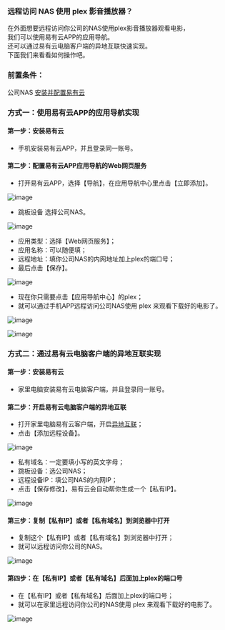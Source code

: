 ### 远程访问 NAS 使用 plex 影音播放器？
在外面想要远程访问你公司的NAS使用plex影音播放器观看电影，  
我们可以使用易有云APP的应用导航。  
还可以通过易有云电脑客户端的异地互联快速实现。  
下面我们来看看如何操作吧。

### 前置条件：
公司NAS [安装并配置易有云](/zh/guide/linkease/install/device/synology.md)

### 方式一：使用易有云APP的应用导航实现
#### 第一步：安装易有云
- 手机安装易有云APP，并且登录同一账号。

#### 第二步：配置易有云APP应用导航的Web网页服务
- 打开易有云APP，选择【导航】，在应用导航中心里点击【立即添加】。

![image](./image/plex/1.jpg)

- 跳板设备 选择公司NAS。

![image](./image/plex/2.jpg)

- 应用类型：选择【Web网页服务】；
- 应用名称：可以随便填；
- 远程地址：填你公司NAS的内网地址加上plex的端口号；
- 最后点击【保存】。

![image](./image/plex/3.jpg)

- 现在你只需要点击【应用导航中心】的plex；
- 就可以通过手机APP远程访问公司NAS使用 plex 来观看下载好的电影了。

![image](./image/plex/4.jpg)

![image](./image/plex/5.jpg)

### 方式二：通过易有云电脑客户端的异地互联实现
#### 第一步：安装易有云
- 家里电脑安装易有云电脑客户端，并且登录同一账号。

#### 第二步：开启易有云电脑客户端的异地互联
- 打开家里电脑易有云客户端，开启[异地互联](/zh/guide/linkease/function/remote_connects.md)；
- 点击【添加远程设备】。

![image](./image/plex/6.jpg)

- 私有域名：一定要填小写的英文字母；
- 跳板设备：选公司NAS；
- 远程设备IP：填公司NAS的内网IP；
- 点击【保存修改】，易有云会自动帮你生成一个【私有IP】。

![image](./image/plex/7.jpg)

#### 第三步：复制【私有IP】或者【私有域名】到浏览器中打开
- 复制这个【私有IP】或者【私有域名】到浏览器中打开；
- 就可以远程访问你公司的NAS。

![image](./image/plex/8.jpg)

#### 第四步：在【私有IP】或者【私有域名】后面加上plex的端口号
- 在【私有IP】或者【私有域名】后面加上plex的端口号；
- 就可以在家里远程访问你公司的NAS使用 plex 来观看下载好的电影了。

![image](./image/plex/9.jpg)